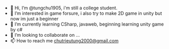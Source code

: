 - 👋 Hi, I’m @tungchu1905, i'm still a college student.
- 👀 I’m interested in game forsure, i also try to make 2D game in unity but now im just a beginner
- 🌱 I’m currently learning CSharp, javaweb, beginning learning unity game by c#
- 💞️ I’m looking to collaborate on ...
- 📫 How to reach me chutrieutung2000@gmail.com

<!---
tungchu1905/tungchu1905 is a ✨ special ✨ repository because its `README.md` (this file) appears on your GitHub profile.
You can click the Preview link to take a look at your changes.
--->
